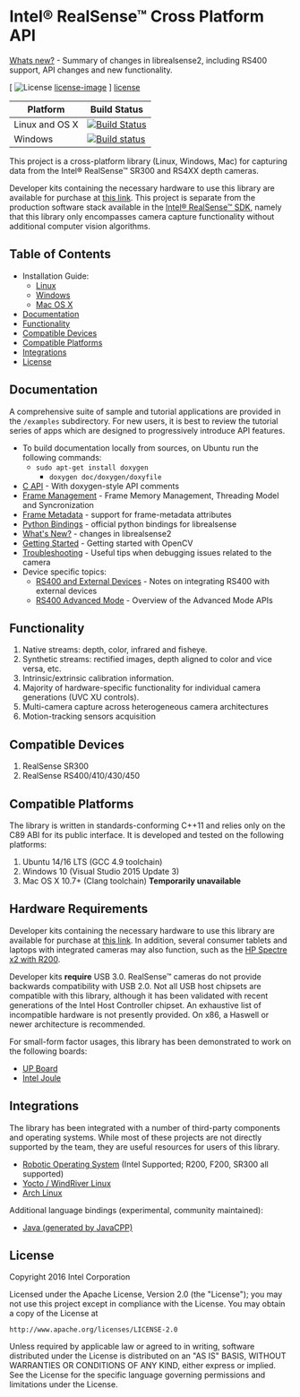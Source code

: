 # Intel® RealSense™ Cross Platform API

[Whats new?](./doc/rs400_support.md) - Summary of changes in librealsense2, including RS400 support, API changes and new functionality.

[ ![License] [license-image] ] [license]

[release-image]: http://img.shields.io/badge/release-1.9.7-blue.svg?style=flat
[releases]: https://github.com/IntelRealSense/librealsense/releases

[license-image]: http://img.shields.io/badge/license-Apache--2-blue.svg?style=flat
[license]: LICENSE

Platform | Build Status |
-------- | ------------ |
Linux and OS X | [![Build Status](https://travis-ci.org/IntelRealSense/librealsense.svg?branch=master)](https://travis-ci.org/IntelRealSense/librealsense) |
Windows | [![Build status](https://ci.appveyor.com/api/projects/status/y9f8qcebnb9v41y4?svg=true)](https://ci.appveyor.com/project/ddiakopoulos/librealsense) |

This project is a cross-platform library (Linux, Windows, Mac) for capturing data from the Intel® RealSense™ SR300 and RS4XX depth cameras.

Developer kits containing the necessary hardware to use this library are available for purchase at [this link](http://click.intel.com/realsense.html). This project is separate from the production software stack available in the [Intel® RealSense™ SDK](https://software.intel.com/en-us/intel-realsense-sdk), namely that this library only encompasses camera capture functionality without additional computer vision algorithms.

## Table of Contents
* Installation Guide:
  * [Linux](./doc/installation.md)
  * [Windows](./doc/installation_windows.md)
  * [Mac OS X](./doc/installation_osx.md)
* [Documentation](#documentation)
* [Functionality](#functionality)
* [Compatible Devices](#compatible-devices)
* [Compatible Platforms](#compatible-platforms)
* [Integrations](#integrations)
* [License](#license)

## Documentation

A comprehensive suite of sample and tutorial applications are provided in the `/examples` subdirectory. For new users, it is best to review the tutorial series of apps which are designed to progressively introduce API features.

* To build documentation locally from sources, on Ubuntu run the following commands:
  * `sudo apt-get install doxygen`
	* `doxygen doc/doxygen/doxyfile`
* [C API](./include/librealsense2/rs.h) - With doxygen-style API comments
* [Frame Management](./doc/frame_lifetime.md) - Frame Memory Management, Threading Model and Syncronization
* [Frame Metadata](./doc/frame_metadata.md) - support for frame-metadata attributes
* [Python Bindings](./doc/python.md) - official python bindings for librealsense
* [What's New?](./doc/rs400_support.md) - changes in librealsense2
* [Getting Started](./doc/stepbystep/getting_started_with_openCV.md) - Getting started with OpenCV
* [Troubleshooting](./doc/troubleshooting.md) - Useful tips when debugging issues related to the camera
* Device specific topics:
  * [RS400 and External Devices](./doc/rs400/external_devices.md) - Notes on integrating RS400 with external devices
  * [RS400 Advanced Mode](./doc/rs400/rs400_advanced_mode.md) - Overview of the Advanced Mode APIs

## Functionality

1. Native streams: depth, color, infrared and fisheye.
2. Synthetic streams: rectified images, depth aligned to color and vice versa, etc.
3. Intrinsic/extrinsic calibration information.
4. Majority of hardware-specific functionality for individual camera generations (UVC XU controls).
5. Multi-camera capture across heterogeneous camera architectures
6. Motion-tracking sensors acquisition

## Compatible Devices

1. RealSense SR300
2. RealSense RS400/410/430/450

## Compatible Platforms

The library is written in standards-conforming C++11 and relies only on the C89 ABI for its public interface. It is developed and tested on the following platforms:

1. Ubuntu 14/16 LTS (GCC 4.9 toolchain)
2. Windows 10 (Visual Studio 2015 Update 3)
3. Mac OS X 10.7+ (Clang toolchain) **Temporarily unavailable**

## Hardware Requirements
Developer kits containing the necessary hardware to use this library are available for purchase at [this link](http://click.intel.com/realsense.html). In addition, several consumer tablets and laptops with integrated cameras may also function, such as the [HP Spectre x2 with R200](http://store.hp.com/us/en/ContentView?storeId=10151&langId=-1&catalogId=10051&eSpotName=new-detachable).

Developer kits **require** USB 3.0. RealSense™ cameras do not provide backwards compatibility with USB 2.0. Not all USB host chipsets are compatible with this library, although it has been validated with recent generations of the Intel Host Controller chipset. An exhaustive list of incompatible hardware is not presently provided. On x86, a Haswell or newer architecture is recommended.

For small-form factor usages, this library has been demonstrated to work on the following boards:
  * [UP Board](http://www.up-board.org/kickstarter/up-intel-realsense-technology/)
  * [Intel Joule](https://newsroom.intel.com/chip-shots/make-amazing-things-happen-iot-entrepreneurship-intel-joule/)

## Integrations

The library has been integrated with a number of third-party components and operating systems. While most of these projects are not directly supported by the team, they are useful resources for users of this library.

  * [Robotic Operating System](https://github.com/intel-ros/realsense) (Intel Supported; R200, F200, SR300 all supported)
  * [Yocto / WindRiver Linux](https://github.com/IntelRealSense/meta-intel-librealsense)
  * [Arch Linux](https://aur.archlinux.org/packages/librealsense/)

Additional language bindings (experimental, community maintained):
  * [Java (generated by JavaCPP)](https://github.com/poqudrof/javacpp-presets/tree/realsense-pull)

## License

Copyright 2016 Intel Corporation

Licensed under the Apache License, Version 2.0 (the "License");
you may not use this project except in compliance with the License.
You may obtain a copy of the License at

    http://www.apache.org/licenses/LICENSE-2.0

Unless required by applicable law or agreed to in writing, software
distributed under the License is distributed on an "AS IS" BASIS,
WITHOUT WARRANTIES OR CONDITIONS OF ANY KIND, either express or implied.
See the License for the specific language governing permissions and
limitations under the License.
